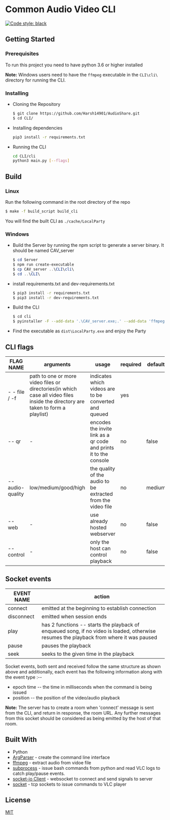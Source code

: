 # Common Audio Video CLI

[![Code style: black](https://img.shields.io/badge/code%20style-black-000000.svg)](https://github.com/psf/black)

## Getting Started

### Prerequisites

To run this project you need to have python 3.6 or higher installed

**Note:** Windows users need to have the `ffmpeg` executable in the `CLI\cli\` directory for running the CLI.

### Installing

- Cloning the Repository

    ```bash
    $ git clone https://github.com/Harsh14901/AudioShare.git
    $ cd CLI/
    ```

- Installing dependencies

    ```bash
    pip3 install -r requirements.txt
    ```

- Running the CLI

    ```bash
    cd CLI/cli
    python3 main.py [--flags]
    ```


## Build

### Linux
Run the following command in the root directory of the repo
```bash
$ make -f build_script build_cli
```

You will find the built CLI as `./cache/LocalParty`

### Windows
- Build the Server by running the npm script to generate a server binary. It should be named CAV_server
  ``` powershell
  $ cd Server
  $ npm run create-executable
  $ cp CAV_server ..\CLI\cli\
  $ cd ..\CLI\
  ```

- install requirements.txt and dev-requirements.txt
    ```bash
    $ pip3 install -r requirements.txt
    $ pip3 install -r dev-requirements.txt
    ```
- Build the CLI
    ```bash
    $ cd cli
    $ pyinstaller -F --add-data '.\CAV_server.exe;.' --add-data 'ffmpeg.exe;.' '.\main.py' -n LocalParty

    ```
- Find the executable as `dist\LocalParty.exe` and enjoy the Party
## CLI flags

| FLAG NAME | arguments | usage | required | default
|--|--|--|--|--
| - - file / -f | path to one or more video files or directories(in which case all video files inside the directory are taken to form a playlist) | indicates which videos are to be converted and queued | yes
| -- qr| - |encodes the invite link as a qr code and prints it to the console| no| false
| --audio-quality| low/medium/good/high | the quality of the audio to be extracted from the video file| no | medium
|--web| - | use already hosted webserver | no | false 
|--control| - | only the host can control playback | no | false
## Socket events

| EVENT NAME | action
|--|--
|connect | emitted at the beginning to establish connection
|disconnect| emitted when session ends
| play | has 2 functions -- starts the playback of enqueued song, if no video is loaded, otherwise resumes the playback from where it was paused
| pause | pauses the playback
| seek  | seeks to the given time in the playback

Socket events, both sent and received follow the same structure as shown above and additionally, each event has the following information along with the event type :--

- epoch time -- the time in milliseconds when the command is being issued
- position -- the position of the video/audio playback

**Note:** The server has to create a room when 'connect' message is sent from the CLI, and return in response, the room URL. Any further messages from this socket should be considered as being emitted by the host of that room.

## Built With

- Python
- [ArgParser](https://pypi.org/project/argparse/) - create the command line interface
- [ffmpeg](https://pypi.org/project/ffmpeg-python/) - extract audio from vidoe file
- [subprocess](https://docs.python.org/3/library/subprocess.html) - issue bash commands from python and read VLC logs to catch play/pause events.
- [socket-io Client](https://python-socketio.readthedocs.io/en/latest/) - websocket to connect and send signals to server
- [socket](https://docs.python.org/3/library/socket.html) - tcp sockets to issue commands to VLC player



## License

[MIT](LICENSE)
